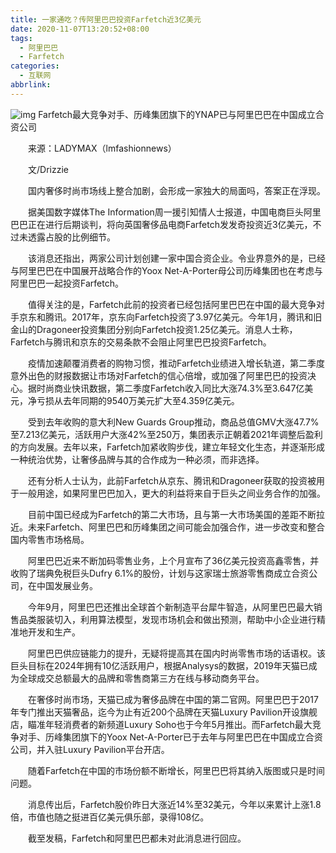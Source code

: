 ```yaml
---
title: 一家通吃？传阿里巴巴投资Farfetch近3亿美元
date: 2020-11-07T13:20:52+08:00
tags:
  - 阿里巴巴
  - Farfetch
categories:
  - 互联网
abbrlink:
---
```


![img](https://cdn.jsdelivr.net/gh/yakeing/Documentation@main/Hexo/images/c0c0-kcieyvz9669064.png)
Farfetch最大竞争对手、历峰集团旗下的YNAP已与阿里巴巴在中国成立合资公司

　　来源：LADYMAX（lmfashionnews）

　　文/Drizzie　

　　国内奢侈时尚市场线上整合加剧，会形成一家独大的局面吗，答案正在浮现。

　　据美国数字媒体The Information周一援引知情人士报道，中国电商巨头阿里巴巴正在进行后期谈判，将向英国奢侈品电商Farfetch发发奇投资近3亿美元，不过未透露占股的比例细节。

　　该消息还指出，两家公司计划创建一家中国合资企业。令业界意外的是，已经与阿里巴巴在中国展开战略合作的Yoox Net-A-Porter母公司历峰集团也在考虑与阿里巴巴一起投资Farfetch。

　　值得关注的是，Farfetch此前的投资者已经包括阿里巴巴在中国的最大竞争对手京东和腾讯。2017年，京东向Farfetch投资了3.97亿美元。今年1月，腾讯和旧金山的Dragoneer投资集团分别向Farfetch投资1.25亿美元。消息人士称，Farfetch与腾讯和京东的交易条款不会阻止阿里巴巴投资Farfetch。

　　疫情加速颠覆消费者的购物习惯，推动Farfetch业绩进入增长轨道，第二季度意外出色的财报数据让市场对Farfetch的信心倍增，或加强了阿里巴巴的投资决心。据时尚商业快讯数据，第二季度Farfetch收入同比大涨74.3%至3.647亿美元，净亏损从去年同期的9540万美元扩大至4.359亿美元。

　　受到去年收购的意大利New Guards Group推动，商品总值GMV大涨47.7%至7.213亿美元，活跃用户大涨42%至250万，集团表示正朝着2021年调整后盈利的方向发展。去年以来，Farfetch加紧收购步伐，建立年轻文化生态，并逐渐形成一种统治优势，让奢侈品牌与其的合作成为一种必须，而非选择。

　　还有分析人士认为，此前Farfetch从京东、腾讯和Dragoneer获取的投资被用于一般用途，如果阿里巴巴加入，更大的利益将来自于巨头之间业务合作的加强。

　　目前中国已经成为Farfetch的第二大市场，且与第一大市场美国的差距不断拉近。未来Farfetch、阿里巴巴和历峰集团之间可能会加强合作，进一步改变和整合国内零售市场格局。

　　阿里巴巴近来不断加码零售业务，上个月宣布了36亿美元投资高鑫零售，并收购了瑞典免税巨头Dufry 6.1%的股份，计划与这家瑞士旅游零售商成立合资公司，在中国发展业务。

　　今年9月，阿里巴巴还推出全球首个新制造平台犀牛智造，从阿里巴巴最大销售品类服装切入，利用算法模型，发现市场机会和做出预测，帮助中小企业进行精准地开发和生产。

　　阿里巴巴供应链能力的提升，无疑将提高其在国内时尚零售市场的话语权。该巨头目标在2024年拥有10亿活跃用户，根据Analysys的数据，2019年天猫已成为全球成交总额最大的品牌和零售商第三方在线与移动商务平台。

　　在奢侈时尚市场，天猫已成为奢侈品牌在中国的第二官网。阿里巴巴于2017年专门推出天猫奢品，迄今为止有近200个品牌在天猫Luxury Pavilion开设旗舰店，瞄准年轻消费者的新频道Luxury Soho也于今年5月推出。而Farfetch最大竞争对手、历峰集团旗下的Yoox Net-A-Porter已于去年与阿里巴巴在中国成立合资公司，并入驻Luxury Pavilion平台开店。

　　随着Farfetch在中国的市场份额不断增长，阿里巴巴将其纳入版图或只是时间问题。

　　消息传出后，Farfetch股价昨日大涨近14%至32美元，今年以来累计上涨1.8倍，市值也随之挺进百亿美元俱乐部，录得108亿。

　　截至发稿，Farfetch和阿里巴巴都未对此消息进行回应。